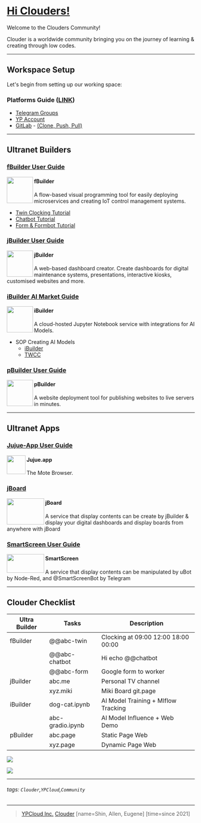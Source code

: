 # [Hi Clouders!](https://clouder.ypcloud.com/)

Welcome to the Clouders Community! 

Clouder is a worldwide community bringing you on the journey of learning & creating through low codes.

---

## Workspace Setup

Let's begin from setting up our working space:

### Platforms Guide ([LINK](md/Setting%20Up.md))

- [Telegram Groups](https://telegram.org/)
- [YP Account](https://account.ypcloud.com/#/login)
- [GitLab](https://gitlab.com/) - [(Clone, Push, Pull)](md/git-clone.md)

---

## Ultranet Builders

### [fBuilder User Guide](https://github.com/motebus/ultrabook/tree/main/Ultranet%20Apps/fBuilder)

[<img align="left" width="70" height="70" src="https://i.imgur.com/lWgj5Fr.jpg" />](https://run.ypcloud.com/)

#### fBuilder
A flow-based visual programming tool for easily deploying microservices and creating IoT control management systems.

- [Twin Clocking Tutorial](md/twin.md)
- [Chatbot Tutorial](md/chatbot.md)  
- [Form & Formbot Tutorial](md/form.md)

### [jBuilder User Guide](https://github.com/motebus/ultrabook/tree/main/Ultranet%20Apps/jBuilder)

[<img align="left" height="70" src="https://i.imgur.com/p9jaFdK.png">](https://run.ypcloud.com/)

#### jBuilder
A web-based dashboard creator. Create dashboards for digital maintenance systems, presentations, interactive kiosks, customised websites and more.

### [iBuilder AI Market Guide](md/aim.md)

[<img align="left" height="70" src="https://i.imgur.com/hRUqgoP.png">](https://run.ypcloud.com/)

#### iBuilder
A cloud-hosted Jupyter Notebook service with integrations for AI Models. 

- SOP Creating AI Models 
  - [iBuilder](md/iBuilder.md)
  - [TWCC](md/TWCC.md)

### [pBuilder User Guide](https://github.com/motebus/ultrabook/blob/main/Ultranet%20Apps/pBuilder%20User%20Guide.md)

[<img align="left" height="70" src="https://i.imgur.com/gLlkmXT.png">](https://run.ypcloud.com/)

#### pBuilder
A website deployment tool for publishing websites to live servers in minutes.

---

## Ultranet Apps

### [Jujue-App User Guide](https://github.com/motebus/ultrabook/blob/main/Ultranet%20Apps/jujue-app%20User%20Guide.md)

[<img align="left" height="50" src="https://i.imgur.com/D0BZj5F.png" />](https://jujue.app/browser)

#### Jujue.app
The Mote Browser. 

### [jBoard](https://jboard.ypcloud.com/)

[<img align="left" width="100" height="70" src="https://i.imgur.com/5rrq8ur.png" />](https://jboard.ypcloud.com/)

#### jBoard
A service that display contents can be create by jBuilder & display your digital dashboards and display boards from anywhere with jBoard

### [SmartScreen User Guide](https://github.com/motebus/ultrabook/blob/main/Ultranet%20Apps/SmartScreen%20User%20Guide.md)

[<img align="left" width="100" height="50" src="https://i.imgur.com/Jl3YyH9.png" />](https://smartscreen.tv)

#### SmartScreen
A service that display contents can be manipulated by uBot by Node-Red, and @SmartScreenBot by Telegram

---

## Clouder Checklist

| Ultra Builder | Tasks | Description |
| -------- | -------- | -------- |
| fBuilder | @@abc-twin | Clocking at 09:00 12:00 18:00 00:00 |
| | @@abc-chatbot | Hi echo @@chatbot |
| | @@abc-form | Google form to worker |
| jBuilder | abc.me | Personal TV channel|
| | xyz.miki | Miki Board git.page |
| iBuilder | dog-cat.ipynb | Al Model Training + MIflow Tracking |
| | abc-gradio.ipynb | Al Model Influence + Web Demo |
| pBuilder | abc.page | Static Page Web |
| | xyz.page | Dynamic Page Web |

[![](https://user-images.githubusercontent.com/116076967/198514847-13ff6bc1-893d-4f5d-9f0a-4efabbe2aded.jpeg)](https://clouder.ypcloud.com/)

[<img src="https://i.imgur.com/FTdU6lQ.jpg" width=auto height=auto>](https://clouder.ypcloud.com/)

---
###### tags: `Clouder`,`YPCloud`,`Community` 
---
> [YPCloud Inc.](https://www.ypcloud.com)
> [Clouder](https://clouder.ypcloud.com)
> [name=Shin, Allen, Eugene]
> [time=since 2021]
